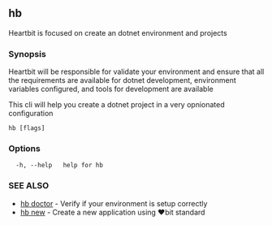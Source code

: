 ## hb

Heartbit is focused on create an dotnet environment and projects

### Synopsis

Heartbit will be responsible for validate your environment and ensure
that all the requirements are available for dotnet development, environment
variables configured, and tools for development are available

This cli will help you create a dotnet project in a very opnionated
configuration

```
hb [flags]
```

### Options

```
  -h, --help   help for hb
```

### SEE ALSO

* [hb doctor](hb_doctor.md)	 - Verify if your environment is setup correctly
* [hb new](hb_new.md)	 - Create a new application using ❤️️bit standard

